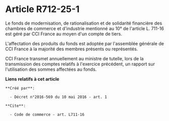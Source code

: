 # Article R712-25-1

Le fonds de modernisation, de rationalisation et de solidarité financière des chambres de commerce et d'industrie mentionné
au 10° de l'article L. 711-16 est géré par CCI France au moyen d'un compte de tiers. 

L'affectation des produits du fonds est adoptée par l'assemblée générale de CCI France à la majorité des membres présents ou
représentés. 

CCI France transmet annuellement au ministre de tutelle, lors de la transmission des comptes relatifs à l'exercice précédent,
un rapport sur l'utilisation des sommes affectées au fonds.

**Liens relatifs à cet article**

	**Créé par**:

	  - Décret n°2016-569 du 10 mai 2016 - art. 1

	**Cite**:

	  - Code de commerce - art. L711-16
